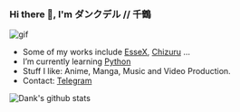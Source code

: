 ### Hi there 👋, I'm ダンクデル // 千鶴
![gif](https://github.com/Dank-del/Dank-del/blob/main/chizuru.gif)
- Some of my works include [EsseX](https://github.com/Dank-del/EsseX), [Chizuru](https://github.com/Dank-del/Chizuru) ...
- I’m currently learning [Python](python.org)
- Stuff I like: Anime, Manga, Music and Video Production.
- Contact: [Telegram](https://t.me/dank_as_fuck)


![Dank's github stats](https://github-readme-stats.vercel.app/api?username=Dank-del&show_icons=true&theme=tokyonight)
